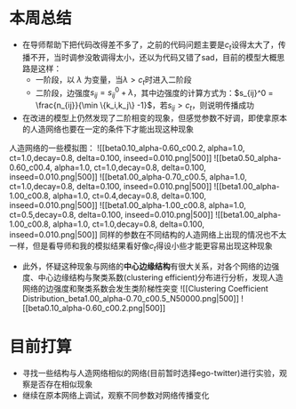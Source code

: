 # 本周总结
- 在导师帮助下把代码改得差不多了，之前的代码问题主要是$c_t$设得太大了，传播不开，当时调参没敢调得太小，还以为代码又错了sad，目前的模型大概思路是这样：
	- 一阶段，以 $\lambda$ 为变量，当$\lambda > c_t$时进入二阶段
	- 二阶段，边强度$s_{ij} = s_{ij}^0 + \lambda$，其中边强度的计算方式为：$s_{ij}^0 = \frac{n_{ij}}{\min \{k_i,k_j\} -1}$，若$s_{ij} > c_t$，则说明传播成功
- 在改进的模型上仍然发现了二阶相变的现象，但感觉参数不好调，即使拿原本的人造网络也要在一定的条件下才能出现这种现象

人造网络的一些模拟图：
![[beta0.10_alpha-0.60_c00.2, alpha=1.0, ct=1.0,decay=0.8, delta=0.100, inseed=0.010.png|500]]
![[beta0.50_alpha-0.60_c00.4, alpha=1.0, ct=1.0,decay=0.8, delta=0.100, inseed=0.010.png|500]]
![[beta1.00_alpha-0.70_c00.5, alpha=1.0, ct=1.0,decay=0.8, delta=0.100, inseed=0.010.png|500]]
![[beta1.00_alpha-1.00_c00.8, alpha=1.0, ct=0.4,decay=0.8, delta=0.100, inseed=0.010.png|500]]
![[beta1.00_alpha-1.00_c00.8, alpha=1.0, ct=0.5,decay=0.8, delta=0.100, inseed=0.010.png|500]]
![[beta1.00_alpha-1.00_c00.8, alpha=1.0, ct=1.0,decay=0.8, delta=0.100, inseed=0.010.png|500]]
同样的参数在不同结构的人造网络上出现的情况也不太一样，但是看导师和我的模拟结果看好像$c_t$得设小些才能更容易出现这种现象

- 此外，怀疑这种现象与网络的**中心边缘结构**有很大关系，对各个网络的边强度、中心边缘结构与聚类系数(clustering efficient)分布进行分析，发现人造网络的边强度和聚类系数会发生类阶梯性突变
![[Clustering Coefficient Distribution_beta1.00_alpha-0.70_c00.5_N50000.png|500]]
![[beta0.10_alpha-0.60_c00.2.png|500]]
# 目前打算
- 寻找一些结构与人造网络相似的网络(目前暂时选择ego-twitter)进行实验，观察是否存在相似现象
- 继续在原本网络上调试，观察不同参数对网络传播变化

